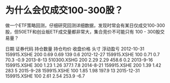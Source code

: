 # 为什么会仅成交100-300股？

做一个ETF策略回测，仔细研究回测详细数据，发现时常会有某日仅成交100-300股，但50ETF和创业板ETF成交量都非常大，集合竞价不可能只有 100 - 300股交易量？

日期	证券代码	持仓数量	持仓均价	收盘价格	头寸	浮动盈亏
2012-10-31	159915.XSHE	200	0.69	0.69	139	0.6
2012-12-27	159915.XSHE	100	0.71	0.7	70.3	-0.9
2013-8-13	510300.XSHG	200	2.29	2.29	458.6	0.2
2013-9-16	159915.XSHE	300	1.23	1.26	377.1	7.8
2014-8-21	159915.XSHE	200	1.39	1.42	283	5
2015-9-28	159915.XSHE	100	1.85	1.98	197.9	13
2015-12-31	159915.XSHE	100	2.61	2.54	253.9	-6.7
